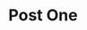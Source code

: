 ---
title: 'Post One'
featuredImage: 'https://html5up.net/uploads/demos/future-imperfect/images/pic01.jpg'
---